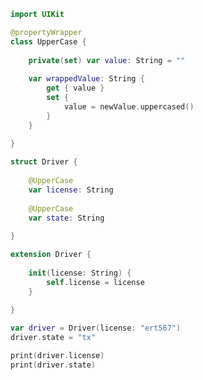 <style>
    #header {
    display:none; 
  }
    
section #title .credits.right {
    display:none; 
}

section #title .credits.left {
    display:none; 
}
    
  </style>

```swift
import UIKit

@propertyWrapper
class UpperCase {
    
    private(set) var value: String = ""
    
    var wrappedValue: String {
        get { value }
        set {
            value = newValue.uppercased()
        }
    }
    
}

struct Driver {
    
    @UpperCase
    var license: String
    
    @UpperCase
    var state: String
    
}

extension Driver {
    
    init(license: String) {
        self.license = license
    }
    
}

var driver = Driver(license: "ert567")
driver.state = "tx"

print(driver.license)
print(driver.state)

```
